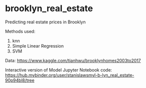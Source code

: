 # brooklyn_real_estate
Predicting real estate prices in Brooklyn


Methods used:
 1. knn
 2. Simple Linear Regression
 3. SVM

Data: https://www.kaggle.com/tianhwu/brooklynhomes2003to2017


Interactive version of Model Jupyter Notebook code: <br/>
https://hub.mybinder.org/user/stanislawsmyl-b-lyn_real_estate-90p94bl8/tree
